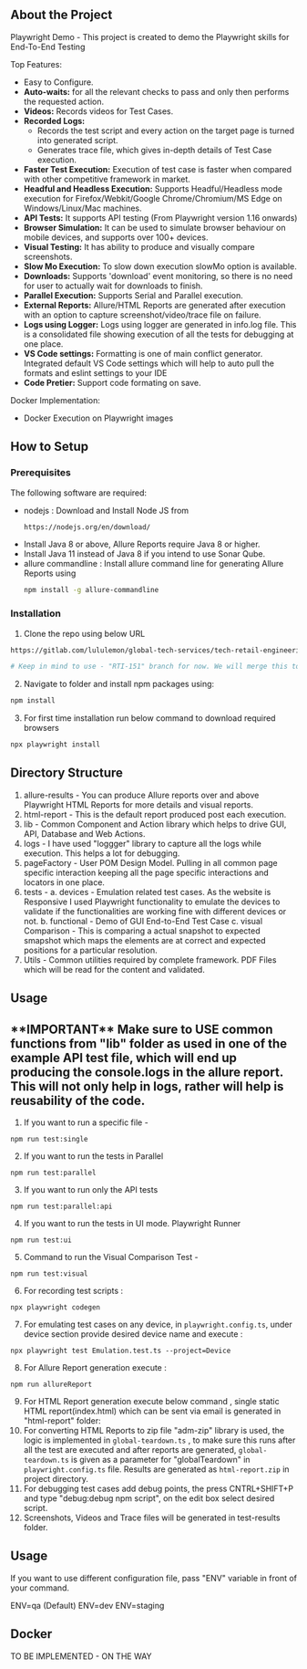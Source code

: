 <!-- ABOUT THE PROJECT -->

## About the Project

Playwright Demo - This project is created to demo the Playwright skills for End-To-End Testing

Top Features:

- Easy to Configure.
- **Auto-waits:** for all the relevant checks to pass and only then performs the requested action.
- **Videos:** Records videos for Test Cases.
- **Recorded Logs:**
  - Records the test script and every action on the target page is turned into generated script.
  - Generates trace file, which gives in-depth details of Test Case execution.
- **Faster Test Execution:** Execution of test case is faster when compared with other competitive framework in market.
- **Headful and Headless Execution:** Supports Headful/Headless mode execution for Firefox/Webkit/Google Chrome/Chromium/MS Edge on Windows/Linux/Mac machines.
- **API Tests:** It supports API testing (From Playwright version 1.16 onwards)
- **Browser Simulation:** It can be used to simulate browser behaviour on mobile devices, and supports over 100+ devices.
- **Visual Testing:** It has ability to produce and visually compare screenshots.
- **Slow Mo Execution:** To slow down execution slowMo option is available.
- **Downloads:** Supports 'download' event monitoring, so there is no need for user to actually wait for downloads to finish.
- **Parallel Execution:** Supports Serial and Parallel execution.
- **External Reports:** Allure/HTML Reports are generated after execution with an option to capture screenshot/video/trace file on failure.
- **Logs using Logger:** Logs using logger are generated in info.log file. This is a consolidated file showing execution of all the tests for debugging at one place.
- **VS Code settings:** Formatting is one of main conflict generator. Integrated default VS Code settings which will help to auto pull the formats and eslint settings to your IDE
- **Code Pretier:** Support code formating on save.

Docker Implementation:

- Docker Execution on Playwright images

## How to Setup

### Prerequisites

The following software are required:

- nodejs : Download and Install Node JS from
  ```sh
  https://nodejs.org/en/download/
  ```
- Install Java 8 or above, Allure Reports require Java 8 or higher.
- Install Java 11 instead of Java 8 if you intend to use Sonar Qube.
- allure commandline : Install allure command line for generating Allure Reports using
  ```sh
  npm install -g allure-commandline
  ```

### Installation

1. Clone the repo using below URL

```sh
https://gitlab.com/lululemon/global-tech-services/tech-retail-engineering-can/red/retail-qa-b2b-newplatform
```

```sh
# Keep in mind to use - "RTI-151" branch for now. We will merge this to main.
```

2. Navigate to folder and install npm packages using:

```sh
npm install
```

3. For first time installation run below command to download required browsers

```sh
npx playwright install
```

<!-- USAGE EXAMPLES-->

## Directory Structure

1. allure-results - You can produce Allure reports over and above Playwright HTML Reports for more details and visual reports.
2. html-report - This is the default report produced post each execution.
3. lib - Common Component and Action library which helps to drive GUI, API, Database and Web Actions.
4. logs -
   I have used "loggger" library to capture all the logs while execution. This helps a lot for debugging.
5. pageFactory -
   User POM Design Model.
   Pulling in all common page specific interaction keeping all the page specific interactions and locators in one place.
6. tests -
   a. devices - Emulation related test cases. As the website is Responsive I used Playwright functionality to emulate the devices to validate if the functionalities are working fine with different devices or not.
   b. functional -
   Demo of GUI End-to-End Test Case
   c. visual Comparison -
   This is comparing a actual snapshot to expected smapshot which maps the elements are at correct and expected positions for a particular resolution.
7. Utils - Common utilities required by complete framework. PDF Files which will be read for the content and validated.

## Usage

<h2>
**IMPORTANT** Make sure to USE common functions from "lib" folder as used in one of the example API test file, which will end up producing the console.logs in the allure report.
This will not only help in logs, rather will help is reusability of the code.
</h2>

1. If you want to run a specific file -

```JS
npm run test:single
```

2. If you want to run the tests in Parallel

```JS
npm run test:parallel
```

3. If you want to run only the API tests

```JS
npm run test:parallel:api
```

4. If you want to run the tests in UI mode. Playwright Runner

```JS
npm run test:ui
```

5. Command to run the Visual Comparison Test -

```JS
npm run test:visual
```

6. For recording test scripts :

```JS
npx playwright codegen
```

7. For emulating test cases on any device, in `playwright.config.ts`, under device section provide desired device name and execute :

```JS
npx playwright test Emulation.test.ts --project=Device
```

8. For Allure Report generation execute :

```JS
npm run allureReport
```

9. For HTML Report generation execute below command , single static HTML report(index.html) which can be sent via email is generated in "html-report" folder:
10. For converting HTML Reports to zip file "adm-zip" library is used, the logic is implemented in `global-teardown.ts` , to make sure this runs after all the test are executed and after reports are generated, `global-teardown.ts` is given as a parameter for "globalTeardown" in `playwright.config.ts` file. Results are generated as `html-report.zip` in project directory.
11. For debugging test cases add debug points, the press CNTRL+SHIFT+P and type "debug:debug npm script", on the edit box select desired script.
12. Screenshots, Videos and Trace files will be generated in test-results folder.

## Usage

If you want to use different configuration file, pass "ENV" variable in front of your command.

ENV=qa (Default)
ENV=dev
ENV=staging

## Docker

TO BE IMPLEMENTED - ON THE WAY

